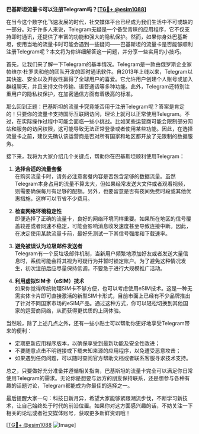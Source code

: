 **巴基斯坦流量卡可以注册Telegram吗？[[TG💪+ @esim1088](https://t.me/s/esim1088)]**

在当今这个数字化飞速发展的时代，社交媒体平台已经成为我们生活中不可或缺的一部分。对于许多人来说，Telegram无疑是一个备受青睐的应用程序，它不仅支持即时通讯，还提供了丰富的功能和强大的隐私保护。然而，如果你身处巴基斯坦，使用当地的流量卡时可能会遇到一些疑问——巴基斯坦的流量卡是否能够顺利注册Telegram呢？本文将为你详细解答这一问题，并分享一些实用的小技巧。

首先，让我们来了解一下Telegram的基本情况。Telegram是一款由俄罗斯企业家帕维尔·杜罗夫和他的团队开发的即时通讯软件。自2013年上线以来，Telegram以其快速、安全以及开放性赢得了全球用户的喜爱。它允许用户创建个人账号或加入群组聊天，并且支持文件传输、语音通话等多种功能。此外，Telegram还特别注重用户的隐私权保护，在加密通信方面有着极高的标准。

那么回到正题：巴基斯坦的流量卡究竟能否用于注册Telegram呢？答案是肯定的！只要你的流量卡支持国际互联网访问，理论上就可以正常使用Telegram。不过，在实际操作过程中可能会面临一些小挑战。比如某些运营商可能会限制部分网站和服务的访问权限，这可能导致无法正常登录或者使用某些功能。因此，在选择流量卡之前，建议先确认该运营商是否对所有国家和地区都开放了无限制的数据服务。

接下来，我将为大家介绍几个关键点，帮助你在巴基斯坦顺利使用Telegram：

1. **选择合适的流量套餐**  
   在购买流量卡时，请务必注意套餐内容是否包含足够的数据流量。虽然Telegram本身占用的流量不算太大，但如果经常发送大文件或者观看视频，则需要确保每月有足够的配额。另外，也要留意是否有夜间免费时段或其他优惠措施，这样可以节省不少费用。

2. **检查网络环境稳定性**  
   即便选择了正确的流量卡，良好的网络环境同样重要。如果所在地区的信号覆盖较差或者网速不稳定，可能会影响消息收发速度甚至导致连接中断。因此，在决定使用某款流量卡前，最好先测试一下其信号强度和下载速率。

3. **避免被误认为垃圾邮件发送者**  
   Telegram有一个反垃圾邮件机制，当新用户频繁地添加好友或者发送大量信息时，系统可能会将其视为可疑行为并暂时锁定账户。为了避免这种情况发生，初次注册后应尽量保持低调，不要急于进行大规模推广活动。

4. **利用虚拟SIM卡（eSIM）技术**  
   如果你觉得传统物理SIM卡不够方便，也可以考虑使用eSIM技术。这是一种无需实体卡片即可直接激活的新型SIM卡形式，目前市面上已经有不少品牌推出了针对不同国家市场的eSIM产品。通过这种方式，你可以轻松切换到其他国家的运营商网络，从而获得更优质的上网体验。

当然啦，除了上述几点之外，还有一些小贴士可以帮助你更好地享受Telegram带来的便利：

- 定期更新应用程序版本，以确保享受到最新功能及安全性改进；
- 不要随意点击不明链接或下载未知来源的应用程序，以免遭受恶意攻击；
- 如果遇到任何问题，可以随时查阅官方帮助文档或者联系客服寻求技术支持。

总之，只要做好充分准备并遵循相关指南，巴基斯坦的流量卡完全可以满足你日常使用Telegram的需求。无论你是想要与远方的朋友保持联系，还是想参与各种有趣的话题讨论，Telegram都能成为你最佳的选择之一。

最后提醒大家一句：科技日新月异，希望大家能够紧跟潮流步伐，不断学习新技术，让自己始终处于时代的前沿位置。如果你对这方面感兴趣的话，不妨关注一下相关的论坛或者社交媒体账号，获取更多新鲜资讯哦！

[[TG💪+ @esim1088](https://t.me/s/esim1088) ![Image](https://i.postimg.cc/4NQfJmqS/Snipaste-2025-05-13-00-14-12.png)]